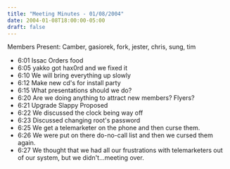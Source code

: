 ```yaml
---
title: "Meeting Minutes - 01/08/2004"
date: 2004-01-08T18:00:00-05:00
draft: false
---
```


Members Present:  Camber, gasiorek, fork, jester, chris, sung, tim <br> <ul> <li>6:01	Issac Orders food <li>6:05	yakko got hax0rd and we fixed it <li>6:10	We will bring everything up slowly <li>6:12	Make new cd's for install party <li>6:15	What presentations should we do? <li>6:20	Are we doing anything to attract new members?  Flyers? <li>6:21	Upgrade Slappy Proposed <li>6:22	We discussed the clock being way off <li>6:23	Discussed changing root's password <check> <li>6:25	We get a telemarketer on the phone and then curse them. <li>6:26	We were put on there do-no-call list and then we cursed them again. <li>6:27	We thought that we had all our frustrations with telemarketers out of our system, but we didn't...meeting over. </p><p>
</p>
